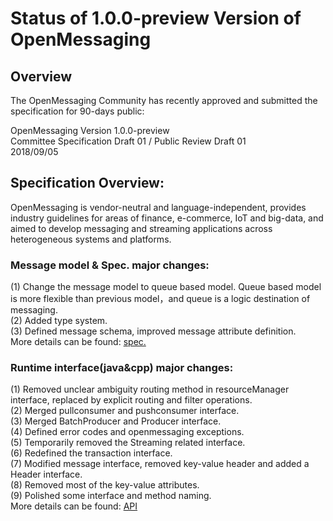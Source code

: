 # Status of 1.0.0-preview Version of OpenMessaging


## Overview
The OpenMessaging Community has recently approved and submitted the specification for 90-days public:

OpenMessaging Version 1.0.0-preview    
Committee Specification Draft 01 / Public Review Draft 01     
2018/09/05    

## Specification Overview:

OpenMessaging is vendor-neutral and language-independent, provides industry guidelines for areas of finance, e-commerce, IoT and big-data, and aimed to develop messaging and streaming applications across heterogeneous systems and platforms.     

### Message model & Spec. major changes:

(1) Change the message model to queue based model. Queue based model is more flexible than previous model，and queue is a logic destination of messaging.    
(2) Added type system.    
(3) Defined message schema, improved message attribute definition.   
More details can be found: [spec.](https://github.com/openmessaging/specification/blob/master/specification-schema.md)   


### Runtime interface(java&cpp) major changes:
(1) Removed unclear ambiguity routing method in resourceManager interface, replaced by explicit routing and filter operations.    
(2) Merged pullconsumer and pushconsumer interface.    
(3) Merged BatchProducer and Producer interface.     
(4) Defined error codes and openmessaging exceptions.     
(5) Temporarily removed the Streaming related interface.     
(6) Redefined the transaction interface.     
(7) Modified message interface, removed key-value header and added a Header interface.     
(8) Removed most of the key-value attributes.    
(9) Polished some interface and method naming.   
More details can be found: [API](http://openmessaging.cloud/openmessaging-java/)   
 